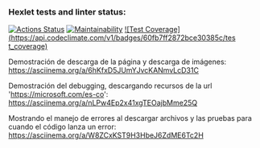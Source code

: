 ### Hexlet tests and linter status:
[![Actions Status](https://github.com/SebastianAguilar12/fullstack-javascript-project-138/actions/workflows/hexlet-check.yml/badge.svg)](https://github.com/SebastianAguilar12/fullstack-javascript-project-138/actions)
[![Maintainability](https://api.codeclimate.com/v1/badges/60fb7ff2872bce30385c/maintainability)](https://codeclimate.com/github/SebastianAguilar12/fullstack-javascript-project-138/maintainability)
[![Test Coverage](https://api.codeclimate.com/v1/badges/60fb7ff2872bce30385c/tes t_coverage)](https://codeclimate.com/github/SebastianAguilar12/fullstack-javascript-project-138/test_coverage)

Demostración de descarga de la página y descarga de imágenes: https://asciinema.org/a/6hKfxD5JUmYJvcKANmvLcD31C

Demostración del debugging, descargando recursos de la url 'https://microsoft.com/es-co': https://asciinema.org/a/nLPw4Ep2x41xgTEOajbMme25Q

Mostrando el manejo de errores al descargar archivos y las pruebas para cuando el código lanza un error: https://asciinema.org/a/W8ZCxKST9H3HbeJ6ZdME6Tc2H
